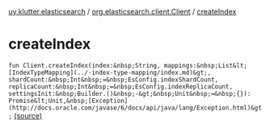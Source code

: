 [uy.klutter.elasticsearch](../index.md) / [org.elasticsearch.client.Client](index.md) / [createIndex](.)


# createIndex
`fun Client.createIndex(index:&nbsp;String, mappings:&nbsp;List&lt;[IndexTypeMapping](../-index-type-mapping/index.md)&gt;, shardCount:&nbsp;Int&nbsp;=&nbsp;EsConfig.indexShardCount, replicaCount:&nbsp;Int&nbsp;=&nbsp;EsConfig.indexReplicaCount, settingsInit:&nbsp;Builder.()&nbsp;-&gt;&nbsp;Unit&nbsp;=&nbsp;{}): Promise&lt;Unit,&nbsp;[Exception](http://docs.oracle.com/javase/6/docs/api/java/lang/Exception.html)&gt;` [(source)](https://github.com/kohesive/klutter/blob/master/elasticsearch-jdk7/src/main/kotlin/uy/klutter/elasticsearch/Client.kt#L138)


